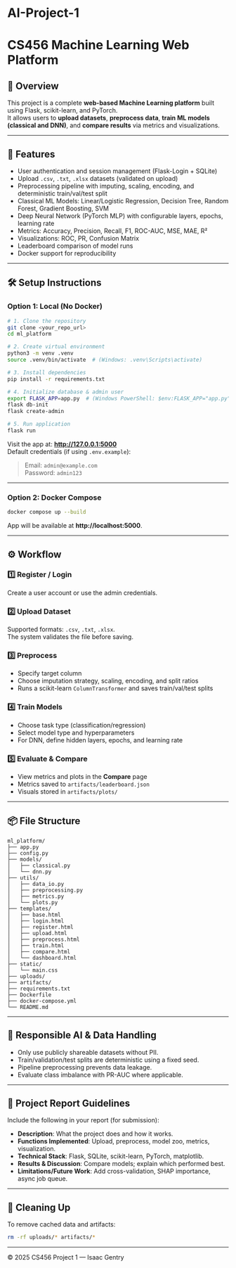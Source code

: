 # AI-Project-1
# CS456 Machine Learning Web Platform

## 🚀 Overview
This project is a complete **web-based Machine Learning platform** built using Flask, scikit-learn, and PyTorch.  
It allows users to **upload datasets**, **preprocess data**, **train ML models (classical and DNN)**, and **compare results** via metrics and visualizations.

---

## 🧩 Features
- User authentication and session management (Flask-Login + SQLite)
- Upload `.csv`, `.txt`, `.xlsx` datasets (validated on upload)
- Preprocessing pipeline with imputing, scaling, encoding, and deterministic train/val/test split
- Classical ML Models: Linear/Logistic Regression, Decision Tree, Random Forest, Gradient Boosting, SVM
- Deep Neural Network (PyTorch MLP) with configurable layers, epochs, learning rate
- Metrics: Accuracy, Precision, Recall, F1, ROC-AUC, MSE, MAE, R²
- Visualizations: ROC, PR, Confusion Matrix
- Leaderboard comparison of model runs
- Docker support for reproducibility

---

## 🛠️ Setup Instructions

### Option 1: Local (No Docker)
```bash
# 1. Clone the repository
git clone <your_repo_url>
cd ml_platform

# 2. Create virtual environment
python3 -m venv .venv
source .venv/bin/activate  # (Windows: .venv\Scripts\activate)

# 3. Install dependencies
pip install -r requirements.txt

# 4. Initialize database & admin user
export FLASK_APP=app.py  # (Windows PowerShell: $env:FLASK_APP="app.py")
flask db-init
flask create-admin

# 5. Run application
flask run
```
Visit the app at: **http://127.0.0.1:5000**  
Default credentials (if using `.env.example`):  
> Email: `admin@example.com`  
> Password: `admin123`

---

### Option 2: Docker Compose
```bash
docker compose up --build
```
App will be available at **http://localhost:5000**.

---

## ⚙️ Workflow

### 1️⃣ Register / Login
Create a user account or use the admin credentials.

### 2️⃣ Upload Dataset
Supported formats: `.csv`, `.txt`, `.xlsx`.  
The system validates the file before saving.

### 3️⃣ Preprocess
- Specify target column
- Choose imputation strategy, scaling, encoding, and split ratios
- Runs a scikit-learn `ColumnTransformer` and saves train/val/test splits

### 4️⃣ Train Models
- Choose task type (classification/regression)
- Select model type and hyperparameters
- For DNN, define hidden layers, epochs, and learning rate

### 5️⃣ Evaluate & Compare
- View metrics and plots in the **Compare** page
- Metrics saved to `artifacts/leaderboard.json`
- Visuals stored in `artifacts/plots/`

---

## 📦 File Structure
```
ml_platform/
├── app.py
├── config.py
├── models/
│   ├── classical.py
│   └── dnn.py
├── utils/
│   ├── data_io.py
│   ├── preprocessing.py
│   ├── metrics.py
│   └── plots.py
├── templates/
│   ├── base.html
│   ├── login.html
│   ├── register.html
│   ├── upload.html
│   ├── preprocess.html
│   ├── train.html
│   ├── compare.html
│   └── dashboard.html
├── static/
│   └── main.css
├── uploads/
├── artifacts/
├── requirements.txt
├── Dockerfile
├── docker-compose.yml
└── README.md
```

---

## 🧠 Responsible AI & Data Handling
- Only use publicly shareable datasets without PII.
- Train/validation/test splits are deterministic using a fixed seed.
- Pipeline preprocessing prevents data leakage.
- Evaluate class imbalance with PR-AUC where applicable.

---

## 🧾 Project Report Guidelines
Include the following in your report (for submission):
- **Description**: What the project does and how it works.
- **Functions Implemented**: Upload, preprocess, model zoo, metrics, visualization.
- **Technical Stack**: Flask, SQLite, scikit-learn, PyTorch, matplotlib.
- **Results & Discussion**: Compare models; explain which performed best.
- **Limitations/Future Work**: Add cross-validation, SHAP importance, async job queue.

---

## 🧹 Cleaning Up
To remove cached data and artifacts:
```bash
rm -rf uploads/* artifacts/*
```
---

© 2025 CS456 Project 1 — Isaac Gentry